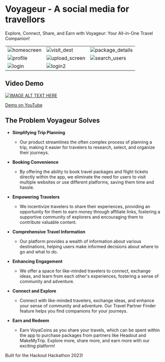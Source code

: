 # Voyageur - A social media for travellors
Explore, Connect, Share, and Earn with Voyageur: Your All-in-One Travel Companion!


<table>
  <tr>
    <td><img src="https://github.com/yashrathi-git/hackout23/assets/57002207/93ca4d9f-9d4e-41b9-8a38-447ca4cdf270" alt="homescreen"></td>
    <td><img src="https://github.com/yashrathi-git/hackout23/assets/57002207/3cd79c37-f657-40ad-b103-7c485d0c897d" alt="visit_dest"></td>
    <td><img src="https://github.com/yashrathi-git/hackout23/assets/57002207/88d19743-0af2-4443-9c14-7cfdc5b9bc64" alt="package_details"></td>
    
  </tr>
  <tr>
    <td><img src="https://github.com/yashrathi-git/hackout23/assets/57002207/0069b9aa-cd5a-48ef-bef8-6952981eaa67" alt="profile"></td>
    <td><img src="https://github.com/yashrathi-git/hackout23/assets/57002207/88ebf0aa-3fb3-4151-b037-68959a70ae33" alt="upload_screen"></td>
    <td><img src="https://github.com/yashrathi-git/hackout23/assets/57002207/ec60aa84-178a-44b3-9074-bd4d89c31692" alt="search_users"></td>
  </tr>
  <tr>
    <td><img src="https://github.com/yashrathi-git/hackout23/assets/57002207/6d7f95be-5355-4e3d-8c30-4ef436d073bc" alt="login"></td>
    <td><img src="https://github.com/yashrathi-git/hackout23/assets/57002207/2a0f0934-9aad-4ba2-b2ab-5310234a76d2" alt="login2"></td>
  </tr>
</table>

## Video Demo
[![IMAGE ALT TEXT HERE](https://img.youtube.com/vi/Az6K7JTJpOE/0.jpg)](https://www.youtube.com/watch?v=Az6K7JTJpOE)

[Demo on YouTube](https://www.youtube.com/watch?v=Az6K7JTJpOE)


## The Problem Voyageur Solves

- **Simplifying Trip Planning**
  - Our product streamlines the often complex process of planning a trip, making it easier for travelers to research, select, and organize their journeys.

- **Booking Convenience**
  - By offering the ability to book travel packages and flight tickets directly within the app, we eliminate the need for users to visit multiple websites or use different platforms, saving them time and hassle.

- **Empowering Travelers**
  - We incentivize travelers to share their experiences, providing an opportunity for them to earn money through affiliate links, fostering a supportive community of explorers and encouraging them to contribute valuable content.

- **Comprehensive Travel Information**
  - Our platform provides a wealth of information about various destinations, helping users make informed decisions about where to go and what to do.

- **Enhancing Engagement**
  - We offer a space for like-minded travelers to connect, exchange ideas, and learn from each other's experiences, fostering a sense of community and adventure.

- **Connect and Explore**
  - Connect with like-minded travelers, exchange ideas, and enhance your sense of community and adventure. Our Travel Partner Finder feature helps you find companions for your journeys.

- **Earn and Redeem**
  - Earn VoyaCoins as you share your travels, which can be spent within the app to purchase packages from partners like Headout and MakeMyTrip. Explore more, share more, and earn more with our exciting platform!
 

Built for the Hackout Hackathon 2023!
